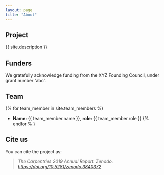 ```yaml
---
layout: page
title: "About"
---
```


## Project
{{ site.description }}

## Funders

We gratefully acknowledge funding from the XYZ Founding Council, under grant number 'abc'.

## Team
{% for team_member in site.team_members %}
- **Name:** {{ team_member.name }}, **role:** {{ team_member.role }}
{% endfor % }

## Cite us

You can cite the project as:

>    *The Carpentries 2019 Annual Report. Zenodo. https://doi.org/10.5281/zenodo.3840372*
